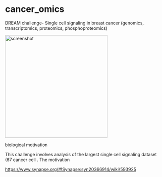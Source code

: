 # cancer_omics
DREAM challenge- Single cell signaling in breast cancer (genomics, transcriptomics, proteomics, phosphoproteomics)



<img width="330" alt="screenshot" src="https://user-images.githubusercontent.com/46359281/71352057-4c380e00-2543-11ea-81a8-82add3663ece.png">

biological motivation


This challenge involves analysis of the largest single cell signaling dataset (67 cancer cell . The motivation


https://www.synapse.org/#!Synapse:syn20366914/wiki/593925
